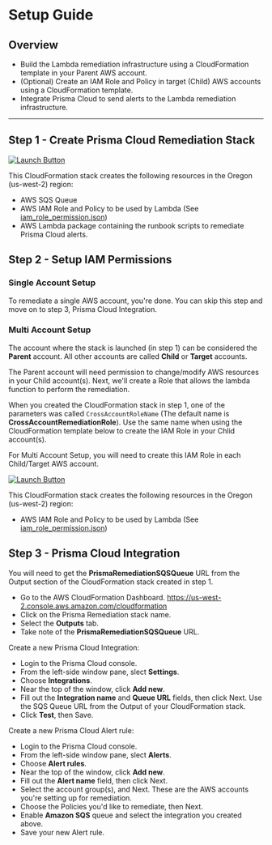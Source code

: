 # Setup Guide

## Overview
- Build the Lambda remediation infrastructure using a CloudFormation template in your Parent AWS account.
- (Optional) Create an IAM Role and Policy in target (Child) AWS accounts using a CloudFormation template.
- Integrate Prisma Cloud to send alerts to the Lambda remediation infrastructure.

---

## Step 1 - Create Prisma Cloud Remediation Stack
[![Launch Button](https://s3.amazonaws.com/cloudformation-examples/cloudformation-launch-stack.png)](https://console.aws.amazon.com/cloudformation/home?region=us-west-2#/stacks/new?stackName=PrismaRemediation&templateURL=https://prisma-remediation-us-west-2.s3-us-west-2.amazonaws.com/templates/cloudformation_prisma_template.json)

This CloudFormation stack creates the following resources in the Oregon (us-west-2) region:
- AWS SQS Queue
- AWS IAM Role and Policy to be used by Lambda (See [iam_role_permission.json](../templates/iam_role_permission.json))
- AWS Lambda package containing the runbook scripts to remediate Prisma Cloud alerts.


## Step 2 - Setup IAM Permissions

### Single Account Setup
To remediate a single AWS account, you're done.  You can skip this step and move on to step 3, Prisma Cloud Integration.

### Multi Account Setup
The account where the stack is launched (in step 1) can be considered the **Parent** account.  All other accounts are called **Child** or **Target** accounts.

The Parent account will need permission to change/modify AWS resources in your Child account(s).  Next, we'll create a Role that allows the lambda function to perform the remediation.

When you created the CloudFormation stack in step 1, one of the parameters was called `CrossAccountRoleName` (The default name is **CrossAccountRemediationRole**).  Use the same name when using the CloudFormation template below to create the IAM Role in your Chlid account(s).

For Multi Account Setup, you will need to create this IAM Role in each Child/Target AWS account.

[![Launch Button](https://s3.amazonaws.com/cloudformation-examples/cloudformation-launch-stack.png)](https://console.aws.amazon.com/cloudformation/home?region=us-west-2#/stacks/new?stackName=PrismaChlidRemediationRole&templateURL=https://prisma-remediation-us-west-2.s3-us-west-2.amazonaws.com/templates/cloudformation_role_template.json)

This CloudFormation stack creates the following resources in the Oregon (us-west-2) region:
- AWS IAM Role and Policy to be used by Lambda (See [iam_role_permission.json](../templates/iam_role_permission.json))


## Step 3 - Prisma Cloud Integration
You will need to get the **PrismaRemediationSQSQueue** URL from the Output section of the CloudFormation stack created in step 1.
- Go to the AWS CloudFormation Dashboard. https://us-west-2.console.aws.amazon.com/cloudformation
- Click on the Prisma Remediation stack name.
- Select the **Outputs** tab. 
- Take note of the **PrismaRemediationSQSQueue** URL.

Create a new Prisma Cloud Integration:

- Login to the Prisma Cloud console.
- From the left-side window pane, slect **Settings**.
- Choose **Integrations**.
- Near the top of the window, click **Add new**.
- Fill out the **Integration name** and **Queue URL** fields, then click Next.  Use the SQS Queue URL from the Output of your CloudFormation stack.
- Click **Test**, then Save.

Create a new Prisma Cloud Alert rule:

- Login to the Prisma Cloud console.
- From the left-side window pane, slect **Alerts**.
- Choose **Alert rules**.
- Near the top of the window, click **Add new**.
- Fill out the **Alert name** field, then click Next.
- Select the account group(s), and Next. These are the AWS accounts you're setting up for remediation.
- Choose the Policies you'd like to remediate, then Next.
- Enable **Amazon SQS** queue and select the integration you created above.
- Save your new Alert rule.

